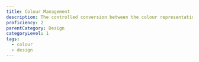 ```yaml
---
title: Colour Management
description: The controlled conversion between the colour representations of various devices, such as image scanners, digital cameras, monitors, TV screens, film printers, computer printers, offset presses, and corresponding media.
proficiency: 2
parentCategory: Design
categoryLevel: 1
tags:
  - colour
  - design
---
```


